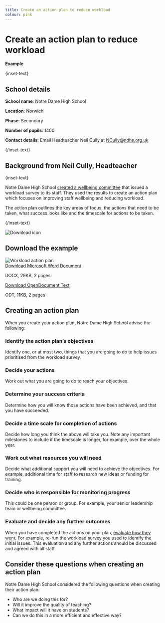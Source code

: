 ```yaml
---
title: Create an action plan to reduce workload
colour: pink
---
```


# Create an action plan to reduce workload

<strong class="govuk-tag">Example</strong>

{inset-text}

## School details

**School name**: Notre Dame High School

**Location**: Norwich

**Phase**: Secondary

**Number of pupils**: 1400

**Contact details**: Email Headteacher Neil Cully at <NCully@ndhs.org.uk>

{/inset-text}

## Background from Neil Cully, Headteacher

{inset-text}

Notre Dame High School [created a wellbeing committee](/staff-wellbeing/establish-a-wellbeing-committee)
that issued a workload survey to its staff. They used the results to create an
action plan which focuses on improving staff wellbeing and reducing workload.

The action plan outlines the key areas of focus, the actions that need to be
taken, what success looks like and the timescale for actions to be taken.

{/inset-text}

<div class="dfe-width-container govuk-grid-row">
  <div class="govuk-grid-column-full">
    <div class="info-box">
      <div class="info-box__corner">
        <img src="/assets/images/download-icon.svg" alt="Download icon">
      </div>
      <h2 class="govuk-heading-m">
        Download the example
      </h2>
      <div class="govuk-grid-row info-box__download-content">
        <div class="govuk-grid-column-one-half">
          <img src="/assets/images/identify-and-evaluate--action-plan.jpg" alt="Workload action plan" class="dfe-file-preview-image">
        </div>
        <div class="govuk-grid-column-one-half">
          <div class="info-box__content">
             <a class="govuk-body" href="<%= @base_url %>/assets/files/Workload and wellbeing action plan.docx">
              Download Microsoft Word Document
            </a>
            <p>
              DOCX, 29KB, 2 pages
            </p>
            <a class="govuk-body" href="<%= @base_url %>/assets/files/Workload and wellbeing action plan.docx">
              Download OpenDocument Text
            </a>
            <p>
              ODT, 11KB, 2 pages
            </p>
          </div>
        </div>
      </div>
    </div>
  </div>
</div>

## Creating an action plan

When you create your action plan, Notre Dame High School advise the following:

### Identify the action plan’s objectives

Identify one, or at most two, things that you are going to do to help issues
prioritised from the workload survey.

### Decide your actions

Work out what you are going to do to reach your objectives.

### Determine your success criteria

Determine how you will know those actions have been achieved, and that you have
succeeded.

### Decide a time scale for completion of actions

Decide how long you think the above will take you. Note any important milestones
to include if the timescale is longer, for example, over the whole year.

### Work out what resources you will need

Decide what additional support you will need to achieve the objectives. For
example, additional time for staff to research new ideas or funding for
training.

### Decide who is responsible for monitoring progress

This could be one person or group. For example, your senior leadership team or
wellbeing committee.

### Evaluate and decide any further outcomes

When you have completed the actions on your plan, [evaluate how they went](/workload-reduction-toolkit/evaluate-workload-measures/).
For example, re-run the workload survey you used to identify the initial issues.
This evaluation and any further actions should be discussed and agreed with all
staff.

## Consider these questions when creating an action plan

Notre Dame High School considered the following questions when creating their
action plan:

- Who are we doing this for?
- Will it improve the quality of teaching?
- What impact will it have on students?
- Can we do this in a more efficient and effective way?

